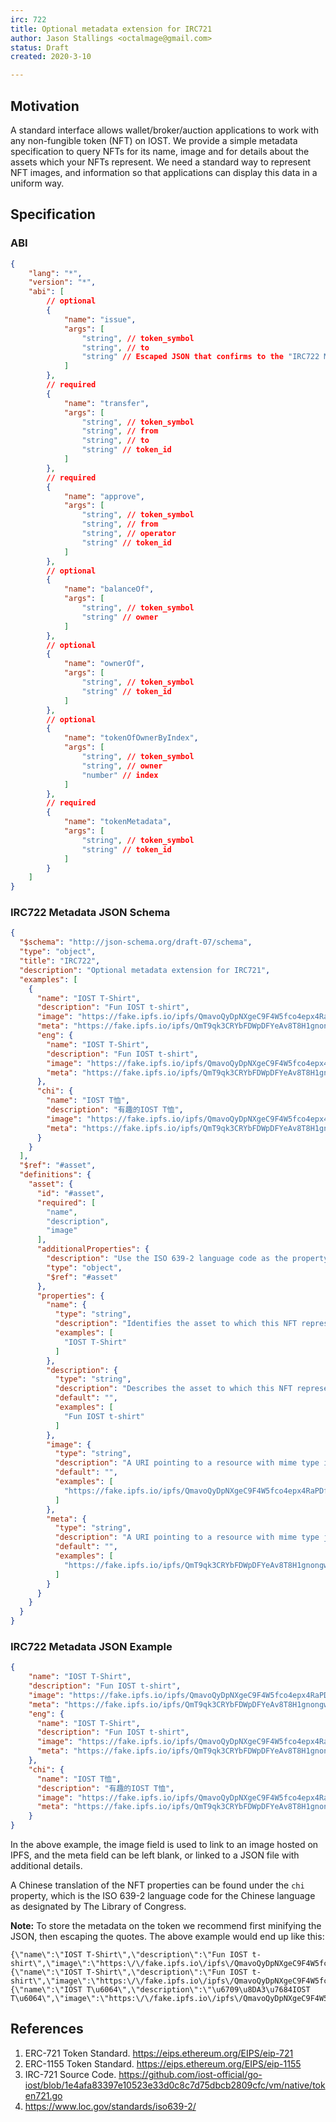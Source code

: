```yaml
---
irc: 722
title: Optional metadata extension for IRC721
author: Jason Stallings <octalmage@gmail.com>
status: Draft
created: 2020-3-10

---
```


## Motivation
A standard interface allows wallet/broker/auction applications to work with any non-fungible token (NFT) on IOST. We provide a simple metadata specification to query NFTs for its name, image and for details about the assets which your NFTs represent.
We need a standard way to represent NFT images, and information so that applications can display this data in a uniform way. 
 
## Specification

### ABI

```json
{
	"lang": "*",
	"version": "*",
	"abi": [
		// optional
		{
			"name": "issue",
			"args": [
				"string", // token_symbol
				"string", // to
				"string" // Escaped JSON that confirms to the "IRC722 Metadata JSON Schema below".
			]
		},
		// required
		{
			"name": "transfer",
			"args": [
				"string", // token_symbol
				"string", // from
				"string", // to
				"string" // token_id
			]
		},
		// required 
		{
			"name": "approve",
			"args": [
				"string", // token_symbol
				"string", // from
				"string", // operator
				"string" // token_id
			]
		},
		// optional
		{
			"name": "balanceOf",
			"args": [
				"string", // token_symbol
				"string" // owner
			]
		},
		// optional
		{
			"name": "ownerOf",
			"args": [
				"string", // token_symbol
				"string" // token_id
			]
		},
		// optional
		{
			"name": "tokenOfOwnerByIndex",
			"args": [
				"string", // token_symbol
				"string", // owner
				"number" // index
			]
		},
		// required
		{
			"name": "tokenMetadata",
			"args": [
				"string", // token_symbol
				"string" // token_id
			]
		}
	]
}
```
 
### IRC722 Metadata JSON Schema

```json
{
  "$schema": "http://json-schema.org/draft-07/schema",
  "type": "object",
  "title": "IRC722",
  "description": "Optional metadata extension for IRC721",
  "examples": [
    {
      "name": "IOST T-Shirt",
      "description": "Fun IOST t-shirt",
      "image": "https://fake.ipfs.io/ipfs/QmavoQyDpNXgeC9F4W5fco4epx4RaPDfwnP2L2SjxZHRrm",
      "meta": "https://fake.ipfs.io/ipfs/QmT9qk3CRYbFDWpDFYeAv8T8H1gnongwKhh5J68NLkLir6",
      "eng": {
        "name": "IOST T-Shirt",
        "description": "Fun IOST t-shirt",
        "image": "https://fake.ipfs.io/ipfs/QmavoQyDpNXgeC9F4W5fco4epx4RaPDfwnP2L2SjxZHRrm",
        "meta": "https://fake.ipfs.io/ipfs/QmT9qk3CRYbFDWpDFYeAv8T8H1gnongwKhh5J68NLkLir6"
      },
      "chi": {
        "name": "IOST T恤",
        "description": "有趣的IOST T恤",
        "image": "https://fake.ipfs.io/ipfs/QmavoQyDpNXgeC9F4W5fco4epx4RaPDfwnP2L2SjxZHRrm",
        "meta": "https://fake.ipfs.io/ipfs/QmT9qk3CRYbFDWpDFYeAv8T8H1gnongwKhh5J68NLkLir6"
      }
    }
  ],
  "$ref": "#asset",
  "definitions": {
    "asset": {
      "id": "#asset",
      "required": [
        "name",
        "description",
        "image"
      ],
      "additionalProperties": {
        "description": "Use the ISO 639-2 language code as the property key to enable multiple languages for your NFT.",
        "type": "object",
        "$ref": "#asset"
      },
      "properties": {
        "name": {
          "type": "string",
          "description": "Identifies the asset to which this NFT represents.",
          "examples": [
            "IOST T-Shirt"
          ]
        },
        "description": {
          "type": "string",
          "description": "Describes the asset to which this NFT represents.",
          "default": "",
          "examples": [
            "Fun IOST t-shirt"
          ]
        },
        "image": {
          "type": "string",
          "description": "A URI pointing to a resource with mime type image/* representing the asset to which this NFT represents. Consider making any images at a width between 320 and 1080 pixels and aspect ratio between 1.91:1 and 4:5 inclusive.",
          "default": "",
          "examples": [
            "https://fake.ipfs.io/ipfs/QmavoQyDpNXgeC9F4W5fco4epx4RaPDfwnP2L2SjxZHRrm"
          ]
        },
        "meta": {
          "type": "string",
          "description": "A URI pointing to a resource with mime type json. This file can include additional resources and information that should not live on chain, like additional images of the NFT asset.",
          "default": "",
          "examples": [
            "https://fake.ipfs.io/ipfs/QmT9qk3CRYbFDWpDFYeAv8T8H1gnongwKhh5J68NLkLir6"
          ]
        }
      }
    }
  }
}
```

### IRC722 Metadata JSON Example

```json
{
	"name": "IOST T-Shirt",
	"description": "Fun IOST t-shirt",
	"image": "https://fake.ipfs.io/ipfs/QmavoQyDpNXgeC9F4W5fco4epx4RaPDfwnP2L2SjxZHRrm",
	"meta": "https://fake.ipfs.io/ipfs/QmT9qk3CRYbFDWpDFYeAv8T8H1gnongwKhh5J68NLkLir6",
	"eng": {
	  "name": "IOST T-Shirt",
	  "description": "Fun IOST t-shirt",
	  "image": "https://fake.ipfs.io/ipfs/QmavoQyDpNXgeC9F4W5fco4epx4RaPDfwnP2L2SjxZHRrm",
	  "meta": "https://fake.ipfs.io/ipfs/QmT9qk3CRYbFDWpDFYeAv8T8H1gnongwKhh5J68NLkLir6"
	},
	"chi": {
	  "name": "IOST T恤",
	  "description": "有趣的IOST T恤",
	  "image": "https://fake.ipfs.io/ipfs/QmavoQyDpNXgeC9F4W5fco4epx4RaPDfwnP2L2SjxZHRrm",
	  "meta": "https://fake.ipfs.io/ipfs/QmT9qk3CRYbFDWpDFYeAv8T8H1gnongwKhh5J68NLkLir6"
	}
}
```
In the above example, the image field is used to link to an image hosted on IPFS, and the meta field can be left blank, or linked to a JSON file with additional details. 

A Chinese translation of the NFT properties can be found under the `chi` property, which is the ISO 639-2 language code for the Chinese language as designated by The Library of Congress.

**Note:** To store the metadata on the token we recommend first minifying the JSON, then escaping the quotes. The above example would end up like this: 

```
{\"name\":\"IOST T-Shirt\",\"description\":\"Fun IOST t-shirt\",\"image\":\"https:\/\/fake.ipfs.io\/ipfs\/QmavoQyDpNXgeC9F4W5fco4epx4RaPDfwnP2L2SjxZHRrm\",\"meta\":\"https:\/\/fake.ipfs.io\/ipfs\/QmT9qk3CRYbFDWpDFYeAv8T8H1gnongwKhh5J68NLkLir6\",\"eng\":{\"name\":\"IOST T-Shirt\",\"description\":\"Fun IOST t-shirt\",\"image\":\"https:\/\/fake.ipfs.io\/ipfs\/QmavoQyDpNXgeC9F4W5fco4epx4RaPDfwnP2L2SjxZHRrm\",\"meta\":\"https:\/\/fake.ipfs.io\/ipfs\/QmT9qk3CRYbFDWpDFYeAv8T8H1gnongwKhh5J68NLkLir6\"},\"chi\":{\"name\":\"IOST T\u6064\",\"description\":\"\u6709\u8DA3\u7684IOST T\u6064\",\"image\":\"https:\/\/fake.ipfs.io\/ipfs\/QmavoQyDpNXgeC9F4W5fco4epx4RaPDfwnP2L2SjxZHRrm\",\"meta\":\"https:\/\/fake.ipfs.io\/ipfs\/QmT9qk3CRYbFDWpDFYeAv8T8H1gnongwKhh5J68NLkLir6\"}}
```

## References
1. ERC-721 Token Standard. https://eips.ethereum.org/EIPS/eip-721
2. ERC-1155 Token Standard. https://eips.ethereum.org/EIPS/eip-1155
3. IRC-721 Source Code. https://github.com/iost-official/go-iost/blob/1e4afa83397e10523e33d0c8c7d75dbcb2809cfc/vm/native/token721.go
4. https://www.loc.gov/standards/iso639-2/
